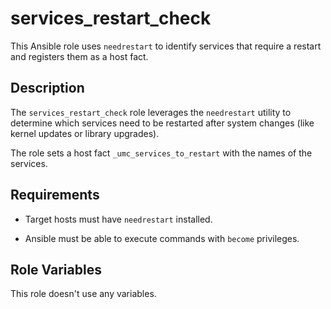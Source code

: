 # services_restart_check

This Ansible role uses `needrestart` to identify services that require a restart and registers them as a host fact.

## Description

The `services_restart_check` role leverages the `needrestart` utility to determine which services need to be restarted after system changes (like kernel updates or library upgrades).

The role sets a host fact `_umc_services_to_restart` with the names of the services.

## Requirements

- Target hosts must have `needrestart` installed.

- Ansible must be able to execute commands with `become` privileges.

## Role Variables

This role doesn't use any variables.
